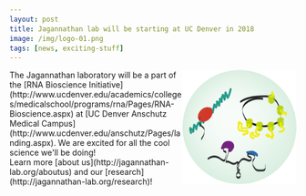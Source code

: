 ```yaml
---
layout: post
title: Jagannathan lab will be starting at UC Denver in 2018
image: /img/logo-01.png
tags: [news, exciting-stuff]
---
```


<img align="right" src="/img/logo-01.png" style="width:200px !important;height:200px !important;" />
The Jagannathan laboratory will be a part of the [RNA Bioscience Initiative](http://www.ucdenver.edu/academics/colleges/medicalschool/programs/rna/Pages/RNA-Bioscience.aspx) at [UC Denver Anschutz Medical Campus](http://www.ucdenver.edu/anschutz/Pages/landing.aspx). We are excited for all the cool science we'll be doing!   
<br>
Learn more [about us](http://jagannathan-lab.org/aboutus) and our [research](http://jagannathan-lab.org/research)!  
<br>
<br>
